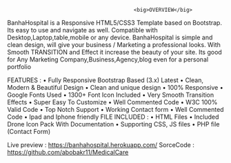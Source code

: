                                              <big>OVERVIEW</big>
BanhaHospital is a Responsive HTML5/CSS3 Template based on Bootstrap. Its easy to use and navigate as well. Compatible with Desktop,Laptop,table,mobile or any device. BanhaHospital is simple and clean design, will give your business / Marketing a professional looks. With Smooth TRANSITION and Effect it increase the beauty of your site. Its good for Any Marketing Company,Business,Agency,blog even for a personal portfolio


FEATURES :
•	Fully Responsive Bootstrap Based (3.x) Latest
•	Clean, Modern & Beautiful Design
•	Clean and unique design
•	100% Responsive
•	Google Fonts Used
•	1300+ Font Icon Included
•	Very Smooth Transition Effects
•	Super Easy To Customize
•	Well Commented Code
•	W3C 100% Valid Code
•	Top Notch Support
•	Working Contact form
•	Well Commented Code
•	Ipad and Iphone friendly
FILE INCLUDED :
•	HTML Files
•	Included Drone Icon Pack With Documentation
•	Supporting CSS, JS files
•	PHP file (Contact Form)



Live preview : https://banhahospital.herokuapp.com/
SorceCode : https://github.com/abobakr11/MedicalCare

